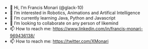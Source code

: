 - 👋 Hi, I’m Francis Monari (@glack-10)
- 👀 I’m interested in Robotics, Animations and Artifical Intelligence
- 🌱 I’m currently learning Java, Python and Javascript
- 💞️ I’m looking to collaborate on any person of likemind
- 📫 How to reach me: https://www.linkedin.com/in/francis-monari-969436138/
- 📫 How to reach me: https://twitter.com/XMonari

<!---
gblack-10/gblack-10 is a ✨ special ✨ repository because its `README.md` (this file) appears on your GitHub profile.
You can click the Preview link to take a look at your changes.
--->
